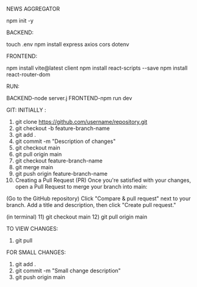 NEWS AGGREGATOR

npm init -y

BACKEND:

touch .env
npm install express axios cors dotenv


FRONTEND:

npm install vite@latest client
npm install react-scripts --save
npm install react-router-dom


RUN:

BACKEND-node server.j
FRONTEND-npm run dev

GIT:
INITIALLY :
1) git clone https://github.com/username/repository.git
2) git checkout -b feature-branch-name
3) git add .
4) git commit -m "Description of changes"
5) git checkout main
6) git pull origin main
7) git checkout feature-branch-name
8) git merge main
9) git push origin feature-branch-name
10) Creating a Pull Request (PR)
Once you're satisfied with your changes, open a Pull Request to merge your branch into main:

(Go to the GitHub repository)
Click "Compare & pull request" next to your branch.
Add a title and description, then click "Create pull request."

(in terminal)
11) git checkout main
12) git pull origin main

TO VIEW CHANGES:
1) git pull 

FOR SMALL CHANGES:
1) git add .
2) git commit -m "Small change description"
3) git push origin main










